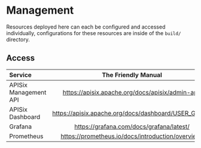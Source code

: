 # Management

Resources deployed here can each be configured and accessed individually,
configurations for these resources are inside of the `build/` directory.

## Access

| Service               |                 The Friendly Manual                  |                                URL |
|:----------------------|:----------------------------------------------------:|-----------------------------------:|
| APISix Management API |   https://apisix.apache.org/docs/apisix/admin-api/   | http://localhost:9180/apisix/admin |
| APISix Dashboard      | https://apisix.apache.org/docs/dashboard/USER_GUIDE/ |    http://localhost:9000/dashboard |
| Grafana               |       https://grafana.com/docs/grafana/latest/       |        http://localhost:3000/login |
| Prometheus            |  https://prometheus.io/docs/introduction/overview/   |              http://localhost:9090 |
